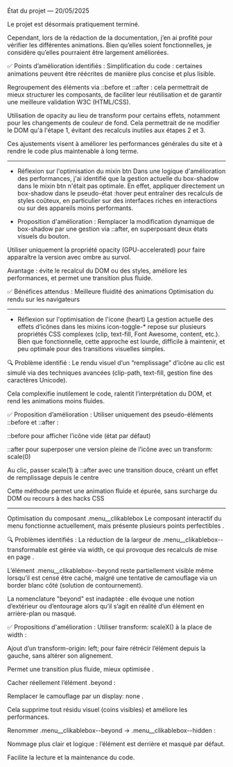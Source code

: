 
État du projet — 20/05/2025

Le projet est désormais pratiquement terminé.

Cependant, lors de la rédaction de la documentation, j’en ai profité pour vérifier les différentes animations. Bien qu’elles soient fonctionnelles, je considère qu’elles pourraient être largement améliorées.

✅ Points d’amélioration identifiés :
Simplification du code : certaines animations peuvent être réécrites de manière plus concise et plus lisible.

Regroupement des éléments via ::before et ::after : cela permettrait de mieux structurer les composants, de faciliter leur réutilisation et de garantir une meilleure validation W3C (HTML/CSS).

Utilisation de opacity au lieu de transform pour certains effets, notamment pour les changements de couleur de fond. Cela permettrait de ne modifier le DOM qu'à l'étape 1, évitant des recalculs inutiles aux étapes 2 et 3.

Ces ajustements visent à améliorer les performances générales du site et à rendre le code plus maintenable à long terme.

------
- Réflexion sur l'optimisation du mixin btn
Dans une logique d'amélioration des performances, j'ai identifié que la gestion actuelle du box-shadow dans le mixin btn n'était pas optimale. En effet, appliquer directement un box-shadow dans le pseudo-état :hover peut entraîner des recalculs de styles coûteux, en particulier sur des interfaces riches en interactions ou sur des appareils moins performants.

- Proposition d'amélioration :
Remplacer la modification dynamique de box-shadow par une gestion via ::after, en superposant deux états visuels du bouton.

Utiliser uniquement la propriété opacity (GPU-accelerated) pour faire apparaître la version avec ombre au survol.

Avantage : évite le recalcul du DOM ou des styles, améliore les performances, et permet une transition plus fluide.

✅ Bénéfices attendus :
Meilleure fluidité des animations
Optimisation du rendu sur les navigateurs

----
- Réflexion sur l'optimisation de l'icone (heart)
La gestion actuelle des effets d’icônes dans les mixins icon-toggle-* repose sur plusieurs propriétés CSS complexes (clip, text-fill, Font Awesome, content, etc.). 
Bien que fonctionnelle, cette approche est lourde, difficile à maintenir, et peu optimale pour des transitions visuelles simples.

🔍 Problème identifié :
Le rendu visuel d’un “remplissage” d’icône au clic est simulé via des techniques avancées (clip-path, text-fill, gestion fine des caractères Unicode).

Cela complexifie inutilement le code, ralentit l’interprétation du DOM, et rend les animations moins fluides.

✅ Proposition d’amélioration :
Utiliser uniquement des pseudo-éléments ::before et ::after :

::before pour afficher l’icône vide (état par défaut)

::after pour superposer une version pleine de l’icône avec un transform: scale(0)

Au clic, passer scale(1) à ::after avec une transition douce, créant un effet de remplissage depuis le centre

Cette méthode permet une animation fluide et épurée, sans surcharge du DOM ou recours à des hacks CSS

----
Optimisation du composant .menu__clikablebox
Le composant interactif du menu fonctionne actuellement, mais présente plusieurs points perfectibles .

🔍 Problèmes identifiés :
La réduction de la largeur de .menu__clikablebox--transformable est gérée via width, ce qui provoque des recalculs de mise en page .

L’élément .menu__clikablebox--beyond reste partiellement visible même lorsqu’il est censé être caché, malgré une tentative de camouflage via un border blanc côté 
(solution de contournement).

La nomenclature "beyond" est inadaptée : elle évoque une notion d’extérieur ou d’entourage alors qu’il s’agit en réalité d’un élément en arrière-plan ou masqué.

✅ Propositions d'amélioration :
Utiliser transform: scaleX() à la place de width :

Ajout d’un transform-origin: left; pour faire rétrécir l’élément depuis la gauche, sans altérer son alignement.

Permet une transition plus fluide, mieux optimisée .

Cacher réellement l’élément .beyond :

Remplacer le camouflage par un display: none .

Cela supprime tout résidu visuel (coins visibles) et améliore les performances.

Renommer .menu__clikablebox--beyond → .menu__clikablebox--hidden :

Nommage plus clair et logique : l’élément est derrière et masqué par défaut.

Facilite la lecture et la maintenance du code.